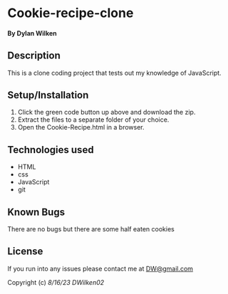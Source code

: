 # Cookie-recipe-clone

#### By **Dylan Wilken**

## Description

This is a clone coding project that tests out my knowledge of JavaScript.

## Setup/Installation

1. Click the green code button up above and download the zip.
2. Extract the files to a separate folder of your choice.
3. Open the Cookie-Recipe.html in a browser.

## Technologies used

* HTML
* css
* JavaScript
* git

## Known Bugs

There are no bugs but there are some half eaten cookies

## License

If you run into any issues please contact me at DW@gmail.com

Copyright (c) _8/16/23_ _DWilken02_